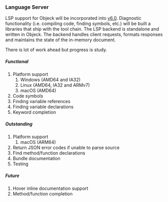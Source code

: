 ### Language Server
LSP support for Objeck will be incorporated into [v6.0](https://github.com/objeck/objeck-lang/tree/profiling-tools). Diagnostic functionality (i.e. compiling code, finding symbols, etc.) will be built a libraries that ship with the tool chain. The LSP backend is standalone and written in Objeck. The backend handles client requests, formats responses and maintains the state of the in-memory document.

There is lot of work ahead but progress is study.

##### Functional
1. Platform support
    1. Windows (AMD64 and IA32)
    2. Linux (AMD64, IA32 and ARMv7)
    3. macOS (AMD64)
3. Code symbols
4. Finding variable references
5. Finding variable declarations
6. Keyword completion

##### Outstanding
1. Platform support
    1. macOS (ARM64)
2. Return JSON error codes if unable to parse source
3. Find method/function declarations
4. Bundle documentation
5. Testing

##### Future
1. Hover inline documentation support
2. Method/function completion

